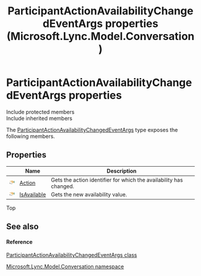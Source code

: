 ﻿---
title: ParticipantActionAvailabilityChangedEventArgs properties (Microsoft.Lync.Model.Conversation)
TOCTitle: ParticipantActionAvailabilityChangedEventArgs properties
ms:assetid: Properties.T:Microsoft.Lync.Model.Conversation.ParticipantActionAvailabilityChangedEventArgs_DI_3_UC_OCS14MrefLyncWPF
ms:mtpsurl: https://msdn.microsoft.com/en-us/library/microsoft.lync.model.conversation.participantactionavailabilitychangedeventargs_di_3_uc_ocs14mreflyncwpf_properties(v=office.15)
ms:contentKeyID: 48590604
ms.date: 07/28/2014
mtps_version: v=office.15
---

# ParticipantActionAvailabilityChangedEventArgs properties

Include protected members  
Include inherited members  

The [ParticipantActionAvailabilityChangedEventArgs](participantactionavailabilitychangedeventargs-class-microsoft-lync-model-conversation_2.md) type exposes the following members.

## Properties

<table>
<thead>
<tr class="header">
<th> </th>
<th>Name</th>
<th>Description</th>
</tr>
</thead>
<tbody>
<tr class="odd">
<td><img src="images/JJ275421.pubproperty(Office.15).gif" title="Public property" alt="Public property" /></td>
<td><a href="participantactionavailabilitychangedeventargs-action-property-microsoft-lync-model-conversation_2.md">Action</a></td>
<td>Gets the action identifier for which the availability has changed.</td>
</tr>
<tr class="even">
<td><img src="images/JJ275421.pubproperty(Office.15).gif" title="Public property" alt="Public property" /></td>
<td><a href="participantactionavailabilitychangedeventargs-isavailable-property-microsoft-lync-model-conversation_2.md">IsAvailable</a></td>
<td>Gets the new availability value.</td>
</tr>
</tbody>
</table>


Top

## See also

#### Reference

[ParticipantActionAvailabilityChangedEventArgs class](participantactionavailabilitychangedeventargs-class-microsoft-lync-model-conversation_2.md)

[Microsoft.Lync.Model.Conversation namespace](microsoft-lync-model-conversation-namespace_2.md)

